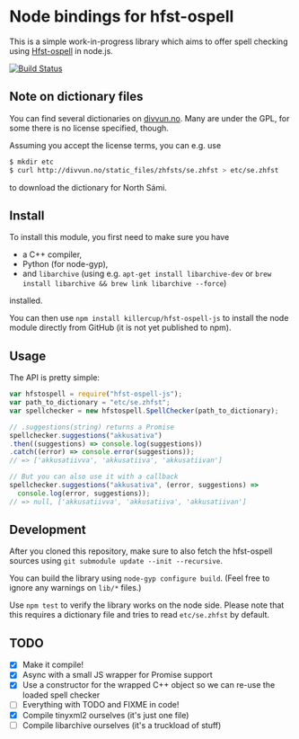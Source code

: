 # Node bindings for hfst-ospell

This is a simple work-in-progress library which aims to offer spell checking using [Hfst-ospell](https://github.com/hfst/hfst-ospell) in node.js.

[![Build Status](https://travis-ci.org/killercup/hfst-ospell-js.svg?branch=master)](https://travis-ci.org/killercup/hfst-ospell-js)

## Note on dictionary files

You can find several dictionaries on [divvun.no](http://www.divvun.no/korrektur/otherapps.html). Many are under the GPL, for some there is no license specified, though.

Assuming you accept the license terms, you can e.g. use

```sh
$ mkdir etc
$ curl http://divvun.no/static_files/zhfsts/se.zhfst > etc/se.zhfst
```

to download the dictionary for North Sámi.

## Install

To install this module, you first need to make sure you have

- a C++ compiler,
- Python (for node-gyp),
- and `libarchive` (using e.g. `apt-get install libarchive-dev` or `brew install libarchive && brew link libarchive --force`)

installed.

You can then use `npm install killercup/hfst-ospell-js` to install the node module directly from GitHub (it is not yet published to npm).

## Usage

The API is pretty simple:

```js
var hfstospell = require("hfst-ospell-js");
var path_to_dictionary = "etc/se.zhfst";
var spellchecker = new hfstospell.SpellChecker(path_to_dictionary);

// .suggestions(string) returns a Promise
spellchecker.suggestions("akkusativa")
.then((suggestions) => console.log(suggestions))
.catch((error) => console.error(suggestions));
// => ['akkusatiivva', 'akkusatiiva', 'akkusatiivan']

// But you can also use it with a callback
spellchecker.suggestions("akkusativa", (error, suggestions) =>
  console.log(error, suggestions));
// => null, ['akkusatiivva', 'akkusatiiva', 'akkusatiivan']
```

## Development

After you cloned this repository, make sure to also fetch the hfst-ospell sources using `git submodule update --init --recursive`.

You can build the library using `node-gyp configure build`. (Feel free to ignore any warnings on `lib/*` files.)

Use `npm test` to verify the library works on the node side. Please note that this requires a dictionary file and tries to read `etc/se.zhfst` by default.

## TODO

- [x] Make it compile!
- [x] Async with a small JS wrapper for Promise support
- [x] Use a constructor for the wrapped C++ object so we can re-use the loaded spell checker
- [ ] Everything with TODO and FIXME in code!
- [x] Compile tinyxml2 ourselves (it's just one file)
- [ ] Compile libarchive ourselves (it's a truckload of stuff)
